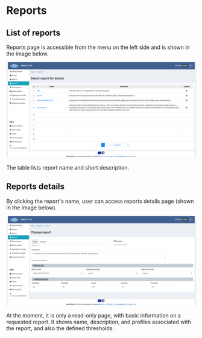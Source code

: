 # Reports

## List of reports

Reports page is accessible from the menu on the left side and is shown in the image below. 

![Tenant Reports](figures/tenant_reports.png)

The table lists report name and short description. 

## Reports details

By clicking the report's name, user can access reports details page (shown in the image below). 

![Tenant Reports Details](figures/tenant_reports_details.png)

At the moment, it is only a read-only page, with basic information on a requested report. It shows name, description, and profiles associated with the report, and also the defined thresholds.
